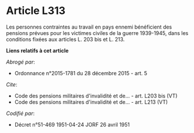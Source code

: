 # Article L313

Les personnes contraintes au travail en pays ennemi bénéficient des pensions prévues pour les victimes civiles de la guerre
1939-1945, dans les conditions fixées aux articles L. 203 bis et L. 213.

**Liens relatifs à cet article**

_Abrogé par_:

  - Ordonnance n°2015-1781 du 28 décembre 2015 - art. 5

_Cite_:

  - Code des pensions militaires d'invalidité et de... - art. L203 bis (VT)
  - Code des pensions militaires d'invalidité et de... - art. L213 (VT)

_Codifié par_:

  - Décret n°51-469 1951-04-24 JORF 26 avril 1951
